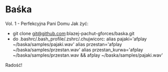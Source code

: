 # Baśka
Vol. 1 - Perfekcyjna Pani Domu
Jak żyć:
* git clone git@github.com:blazej-pachut-gforces/baska.git
* do .bashrc/.bash_profile/.zshrc/.chujwicorc:
alias pajaki='afplay ~/baska/samples/pajaki.wav'
alias przestan='afplay ~/baska/samples/przestan.wav'
alias przestan_kurwa='afplay ~/baska/samples/przestan.wav && afplay ~/baska/samples/pajaki.wav'

Radość!
